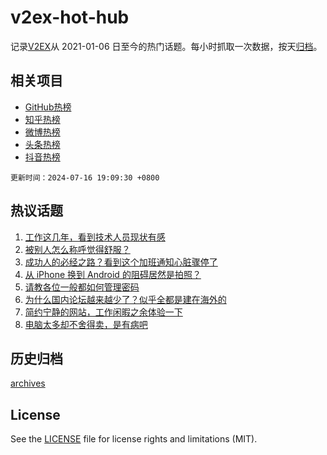 # v2ex-hot-hub

 记录[V2EX](https://www.v2ex.com/)从 2021-01-06 日至今的热门话题。每小时抓取一次数据，按天[归档](archives)。
 
 ## 相关项目

- [GitHub热榜](https://github.com/lonnyzhang423/github-hot-hub)
- [知乎热榜](https://github.com/lonnyzhang423/zhihu-hot-hub)
- [微博热榜](https://github.com/lonnyzhang423/weibo-hot-hub)
- [头条热榜](https://github.com/lonnyzhang423/toutiao-hot-hub)
- [抖音热榜](https://github.com/lonnyzhang423/douyin-hot-hub)


 `更新时间：2024-07-16 19:09:30 +0800`

## 热议话题

1. [工作这几年，看到技术人员现状有感](https://www.v2ex.com/t/1057629)
1. [被别人怎么称呼觉得舒服？](https://www.v2ex.com/t/1057562)
1. [成功人的必经之路？看到这个加班通知心脏骤停了](https://www.v2ex.com/t/1057582)
1. [从 iPhone 换到 Android 的阻碍居然是拍照？](https://www.v2ex.com/t/1057537)
1. [请教各位一般都如何管理密码](https://www.v2ex.com/t/1057583)
1. [为什么国内论坛越来越少了？似乎全都是建在海外的](https://www.v2ex.com/t/1057613)
1. [简约宁静的网站，工作闲暇之余体验一下](https://www.v2ex.com/t/1057564)
1. [电脑太多却不舍得卖，是有病吧](https://www.v2ex.com/t/1057752)

## 历史归档

[archives](archives)

## License

See the [LICENSE](LICENSE) file for license rights and limitations (MIT).
